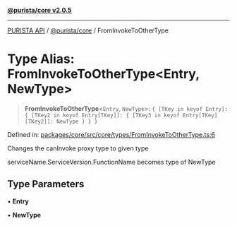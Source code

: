 [**@purista/core v2.0.5**](../README.md)

***

[PURISTA API](../../../packages.md) / [@purista/core](../README.md) / FromInvokeToOtherType

# Type Alias: FromInvokeToOtherType\<Entry, NewType\>

> **FromInvokeToOtherType**\<`Entry`, `NewType`\>: `{ [TKey in keyof Entry]: { [TKey2 in keyof Entry[TKey]]: { [TKey3 in keyof Entry[TKey][TKey2]]: NewType } } }`

Defined in: [packages/core/src/core/types/FromInvokeToOtherType.ts:6](https://github.com/puristajs/purista/blob/master/packages/core/src/core/types/FromInvokeToOtherType.ts#L6)

Changes the canInvoke proxy type to given type

serviceName.ServiceVersion.FunctionName becomes type of NewType

## Type Parameters

• **Entry**

• **NewType**
